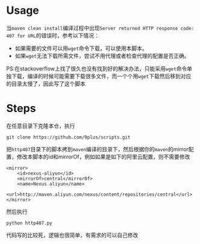 # Usage
当`maven clean install`编译过程中出现`Server returned HTTP response code: 407 for URL`的错误时，参考以下情况：
* 如果需要的文件可以用`wget`命令下载，可以使用本脚本。
* 如果`wget`无法下载所需文件，尝试不用代理或者检查代理的配置是否正确。</br>

PS:在stackoverflow上找了很久也没有找到好的解决办法，只能采用`wget`命令单独下载，编译的时候可能需要下载很多文件，而一个个用`wget`下载然后移到对应的目录太慢了，因此写了这个脚本

# Steps
在任意目录下克隆本仓，执行
```
git clone https://github.com/9plus/scripts.git
```
把`http407`目录下的脚本拷到`maven`编译的目录下，然后根据你的`maven`的mirror配置，修改本脚本的id和mirrorOf，例如如果是如下的阿里云配置，则不需要修改
```
<mirror>
    <id>nexus-aliyun</id>
    <mirrorOf>central</mirrorOf>
    <name>Nexus aliyun</name>
    <url>http://maven.aliyun.com/nexus/content/repositories/central</url>
</mirror>
```
然后执行
```
python http407.py
```
代码写的比较死，逻辑也很简单，有需求的可以自己修改
